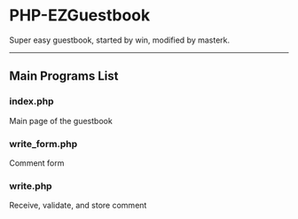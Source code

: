 PHP-EZGuestbook
===============

Super easy guestbook, started by win, modified by masterk.

-----


## Main Programs List

### index.php
Main page of the guestbook

### write_form.php
Comment form

### write.php
Receive, validate, and store comment
